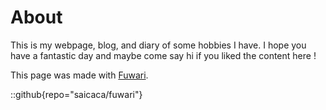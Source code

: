 # About
This is my webpage, blog, and diary of some hobbies I have. I hope you have a fantastic day and maybe come say hi if you liked the content here !

This page was made with [Fuwari](https://github.com/saicaca/fuwari).

::github{repo="saicaca/fuwari"}

<!-- > ### Sources of images used in this site
> - [Unsplash](https://unsplash.com/)
> - [星と少女](https://www.pixiv.net/artworks/108916539) by [Stella](https://www.pixiv.net/users/93273965)
> - [Rabbit - v1.4 Showcase](https://civitai.com/posts/586908) by [Rabbit_YourMajesty](https://civitai.com/user/Rabbit_YourMajesty) -->